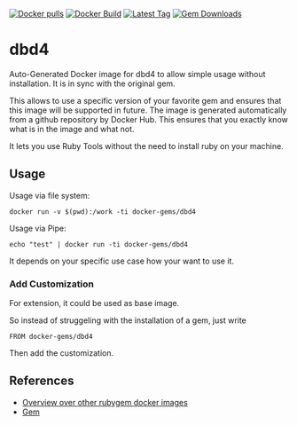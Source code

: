 [![Docker pulls](https://img.shields.io/docker/pulls/rubygem/dbd4.svg)](https://hub.docker.com/r/rubygem/dbd4/)
[![Docker Build](https://img.shields.io/docker/automated/rubygem/dbd4.svg)](https://hub.docker.com/r/rubygem/dbd4/)
[![Latest Tag](https://img.shields.io/github/tag/docker-rubygem/dbd4.svg)](https://hub.docker.com/r/rubygem/dbd4/)
[![Gem Downloads](https://img.shields.io/gem/dt/dbd4.svg)](https://rubygems.org/gems/dbd4/)
# dbd4

Auto-Generated Docker image for dbd4 to allow simple usage without installation.
It is in sync with the original gem.

This allows to use a specific version of your favorite gem and ensures that this image will be supported in future.
The image is generated automatically from a github repository by Docker Hub.
This ensures that you exactly know what is in the image and what not.

It lets you use Ruby Tools without the need to install ruby on your machine.

## Usage

Usage via file system:

`docker run -v $(pwd):/work -ti docker-gems/dbd4`

Usage via Pipe:

`echo "test" | docker run -ti docker-gems/dbd4`

It depends on your specific use case how your want to use it.

### Add Customization

For extension, it could be used as base image.

So instead of struggeling with the installation of a gem, just write

`FROM docker-gems/dbd4`

Then add the customization.

## References

 - [Overview over other rubygem docker images](https://github.com/thinkbot/docker-rubygem)
 - [Gem](https://rubygems.org/gems/dbd4/)
